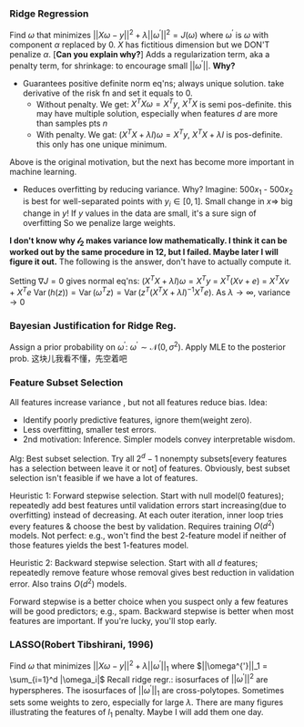 ### Ridge Regression
Find $\omega$ that minimizes $||X\omega-y||^2 + \lambda||\omega^{'}||^2=J(\omega)$
where $\omega^{'}$ is $\omega$ with component $\alpha$ replaced by 0.
$X$ has fictitious dimension but we DON'T penalize $\alpha$. [**Can you explain why?**]
Adds a regularization term, aka a penalty term, for shrinkage: to encourage small $||\omega^{'}||$. **Why?**
* Guarantees positive definite norm eq'ns; always unique solution.
take derivative of the risk fn and set it equals to 0. 
  * Without penalty. We get:
$X^T X \omega = X^T y$, $X^T X$ is semi pos-definite. this may have multiple solution, especially when features $d$ are more than samples pts $n$
  * With penalty. We gat:
$(X^T X + \lambda I) \omega = X^T y$, $X^T X + \lambda I$ is pos-definite. this only has one unique minimum.


Above is the original motivation, but the next has become more important in machine learning.
* Reduces overfitting by reducing variance. Why?
  Imagine: 500$x_1$ - 500$x_2$ is best for well-separated points with $y_i \in [0,1]$. Small change in $x \Rightarrow$ big change in $y$! If $y$ values in the data are small, it's a sure sign of overfitting So we penalize large weights.
  
**I don't know why $\mathcal{l}_2$ makes variance low mathematically. I think it can be worked out by the same procedure in 12, but I failed. Maybe later I will figure it out.** The following is the answer, don't have to actually compute it.

Setting $\nabla J = 0$ gives normal eq'ns:
$(X^T X + \lambda I)\omega = X^T y$ = $X^T(Xv + e)$ = $X^T X v$ + $X^T e$
$\operatorname{Var}(h(z))=\operatorname{Var}(\omega^T z)=\operatorname{Var}(z^T(X^T X + \lambda I)^{-1}X^T e)$. As $\lambda \rightarrow \infty$, variance $\rightarrow 0$

### Bayesian Justification for Ridge Reg.
Assign a prior probability on $\omega^{'}$: $\omega^{'} \sim \mathcal{N} (0, \sigma^2)$. Apply MLE to the posterior prob.
这块儿我看不懂，先空着吧

### Feature Subset Selection
All features increase variance , but not all features reduce bias.
Idea: 
* Identify poorly predictive features, ignore them(weight zero).
* Less overfitting, smaller test errors.
* 2nd motivation: Inference. Simpler models convey interpretable wisdom.

Alg: Best subset selection. Try all $2^d - 1$ nonempty subsets[every features has a selection between leave it or not] of features.
Obviously, best subset selection isn't feasible if we have a lot of features.

Heuristic 1: Forward stepwise selection.
Start with null model(0 features); repeatedly add best features until validation errors start increasing(due to overfitting) instead of decreasing. At each outer iteration, inner loop tries every features & choose the best by validation. Requires training $O(d^2)$ models.
Not perfect: e.g., won't find the best 2-feature model if neither of those features yields the best 1-features model.

Heuristic 2: Backward stepwise selection.
Start with all $d$ features; repeatedly remove feature whose removal gives best reduction in validation error. Also trains $O(d^2)$ models.

Forward stepwise is a better choice when you suspect only a few features will be good predictors; e.g., spam. Backward stepwise is better when most features are important. If you're lucky, you'll stop early.

### LASSO(Robert Tibshirani, 1996)
Find $\omega$ that minimizes $||X \omega - y||^2 + \lambda ||\omega^{'}||_1$ where $||\omega^{'}||_1 = \sum_{i=1}^d |\omega_i|$
Recall ridge regr.: isosurfaces of $||\omega^{'}||^2$ are hyperspheres. The isosurfaces of $||\omega^{'}||_1$ are cross-polytopes.
Sometimes sets some weights to zero, especially for large $\lambda$.
There are many figures illustrating the features of $l_1$ penalty. Maybe I will add them one day.